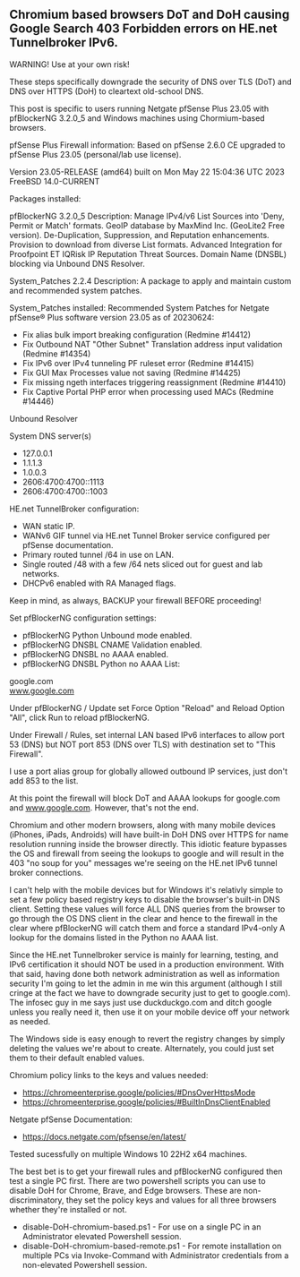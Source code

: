 ## Chromium based browsers DoT and DoH causing Google Search 403 Forbidden errors on HE.net Tunnelbroker IPv6. ##

WARNING! Use at your own risk!

These steps specifically downgrade the security of DNS over TLS (DoT) and DNS over HTTPS (DoH) to cleartext old-school DNS.

This post is specific to users running Netgate pfSense Plus 23.05 with pfBlockerNG 3.2.0_5 and Windows machines using Chormium-based browsers.

pfSense Plus Firewall information:
Based on pfSense 2.6.0 CE upgraded to pfSense Plus 23.05 (personal/lab use license).

Version	23.05-RELEASE (amd64)
built on Mon May 22 15:04:36 UTC 2023
FreeBSD 14.0-CURRENT

Packages installed:

pfBlockerNG 3.2.0_5 Description:
Manage IPv4/v6 List Sources into 'Deny, Permit or Match' formats.
GeoIP database by MaxMind Inc. (GeoLite2 Free version).
De-Duplication, Suppression, and Reputation enhancements.
Provision to download from diverse List formats.
Advanced Integration for Proofpoint ET IQRisk IP Reputation Threat Sources.
Domain Name (DNSBL) blocking via Unbound DNS Resolver.

System_Patches 2.2.4 Description:
A package to apply and maintain custom and recommended system patches.

System_Patches installed:
Recommended System Patches for Netgate pfSense® Plus software version 23.05 as of 20230624:
* Fix alias bulk import breaking configuration (Redmine #14412)				
* Fix Outbound NAT "Other Subnet" Translation address input validation (Redmine #14354)				
* Fix IPv6 over IPv4 tunneling PF ruleset error (Redmine #14415)				
* Fix GUI Max Processes value not saving (Redmine #14425)				
* Fix missing ngeth interfaces triggering reassignment (Redmine #14410)				
* Fix Captive Portal PHP error when processing used MACs (Redmine #14446)				

Unbound Resolver

System DNS server(s)
* 127.0.0.1
* 1.1.1.3
* 1.0.0.3
* 2606:4700:4700::1113
* 2606:4700:4700::1003

HE.net TunnelBroker configuration:
* WAN static IP.
* WANv6 GIF tunnel via HE.net Tunnel Broker service configured per pfSense documentation.
* Primary routed tunnel /64 in use on LAN.
* Single routed /48 with a few /64 nets sliced out for guest and lab networks.
* DHCPv6 enabled with RA Managed flags.

Keep in mind, as always, BACKUP your firewall BEFORE proceeding!  

Set pfBlockerNG configuration settings:
* pfBlockerNG Python Unbound mode enabled.
* pfBlockerNG DNSBL CNAME Validation enabled.
* pfBlockerNG DNSBL no AAAA enabled.
* pfBlockerNG DNSBL Python no AAAA List:

google.com<br>
www.google.com<br>

Under pfBlockerNG / Update set Force Option "Reload" and Reload Option "All", click Run to reload pfBlockerNG.

Under Firewall / Rules, set internal LAN based IPv6 interfaces to allow port 53 (DNS) but NOT port 853 (DNS over TLS) with
destination set to "This Firewall".

I use a port alias group for globally allowed outbound IP services, just don't add 853 to the list.

At this point the firewall will block DoT and AAAA lookups for google.com and www.google.com.  However, that's not the end.

Chromium and other modern browsers, along with many mobile devices (iPhones, iPads, Androids) will have built-in DoH DNS over
HTTPS for name resolution running inside the browser directly.  This idiotic feature bypasses the OS and firewall from seeing
the lookups to google and will result in the 403 "no soup for you" messages we're seeing on the HE.net IPv6 tunnel broker connections.

I can't help with the mobile devices but for Windows it's relativly simple to set a few policy based registry keys to disable the
browser's built-in DNS client.  Setting these values will force ALL DNS queries from the browser to go through the OS DNS client
in the clear and hence to the firewall in the clear where pfBlockerNG will catch them and force a standard IPv4-only A lookup for
the domains listed in the Python no AAAA list.

Since the HE.net Tunnelbroker service is mainly for learning, testing, and IPv6 certification it should NOT be used in a production environment.
With that said, having done both network administration as well as information security I'm going to let the admin in me win this argument
(although I still cringe at the fact we have to downgrade security just to get to google.com).  The infosec guy in me says just use
duckduckgo.com and ditch google unless you really need it, then use it on your mobile device off your network as needed.

The Windows side is easy enough to revert the registry changes by simply deleting the values we're about to create.
Alternately, you could just set them to their default enabled values.

Chromium policy links to the keys and values needed:
* https://chromeenterprise.google/policies/#DnsOverHttpsMode
* https://chromeenterprise.google/policies/#BuiltInDnsClientEnabled

Netgate pfSense Documentation:
* https://docs.netgate.com/pfsense/en/latest/

Tested sucessfully on multiple Windows 10 22H2 x64 machines.

The best bet is to get your firewall rules and pfBlockerNG configured then test a single PC first.
There are two powershell scripts you can use to disable DoH for Chrome, Brave, and Edge browsers.
These are non-discriminatory, they set the policy keys and values for all three browsers whether they're installed or not.

* disable-DoH-chromium-based.ps1 - For use on a single PC in an Administrator elevated Powershell session.
* disable-DoH-chromium-based-remote.ps1 - For remote installation on multiple PCs via Invoke-Command with Administrator
  credentials from a non-elevated Powershell session.
